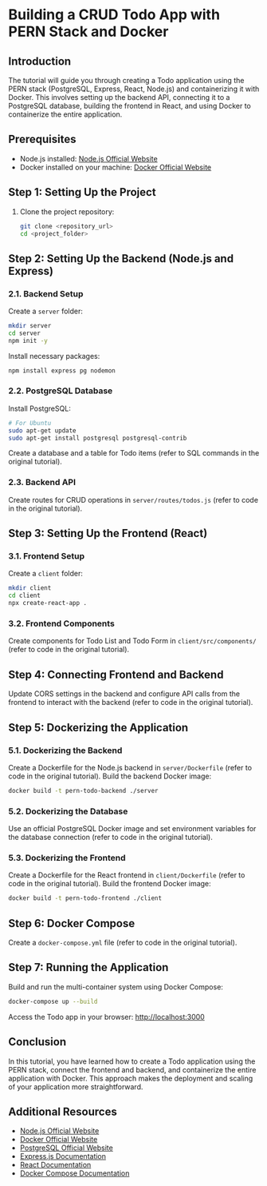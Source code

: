 # Building a CRUD Todo App with PERN Stack and Docker

## Introduction
The tutorial will guide you through creating a Todo application using the PERN stack (PostgreSQL, Express, React, Node.js) and containerizing it with Docker. This involves setting up the backend API, connecting it to a PostgreSQL database, building the frontend in React, and using Docker to containerize the entire application.

## Prerequisites
- Node.js installed: [Node.js Official Website](https://nodejs.org/)
- Docker installed on your machine: [Docker Official Website](https://www.docker.com/)

## Step 1: Setting Up the Project
1. Clone the project repository:
   ```bash
   git clone <repository_url>
   cd <project_folder>
   ```

## Step 2: Setting Up the Backend (Node.js and Express)
### 2.1. Backend Setup
Create a `server` folder:
```bash
mkdir server
cd server
npm init -y
```
Install necessary packages:
```bash
npm install express pg nodemon
```
### 2.2. PostgreSQL Database
Install PostgreSQL:
```bash
# For Ubuntu
sudo apt-get update
sudo apt-get install postgresql postgresql-contrib
```
Create a database and a table for Todo items (refer to SQL commands in the original tutorial).
### 2.3. Backend API
Create routes for CRUD operations in `server/routes/todos.js` (refer to code in the original tutorial).

## Step 3: Setting Up the Frontend (React)
### 3.1. Frontend Setup
Create a `client` folder:
```bash
mkdir client
cd client
npx create-react-app .
```
### 3.2. Frontend Components
Create components for Todo List and Todo Form in `client/src/components/` (refer to code in the original tutorial).

## Step 4: Connecting Frontend and Backend
Update CORS settings in the backend and configure API calls from the frontend to interact with the backend (refer to code in the original tutorial).

## Step 5: Dockerizing the Application
### 5.1. Dockerizing the Backend
Create a Dockerfile for the Node.js backend in `server/Dockerfile` (refer to code in the original tutorial).
Build the backend Docker image:
```bash
docker build -t pern-todo-backend ./server
```
### 5.2. Dockerizing the Database
Use an official PostgreSQL Docker image and set environment variables for the database connection (refer to code in the original tutorial).
### 5.3. Dockerizing the Frontend
Create a Dockerfile for the React frontend in `client/Dockerfile` (refer to code in the original tutorial).
Build the frontend Docker image:
```bash
docker build -t pern-todo-frontend ./client
```

## Step 6: Docker Compose
Create a `docker-compose.yml` file (refer to code in the original tutorial).

## Step 7: Running the Application
Build and run the multi-container system using Docker Compose:
```bash
docker-compose up --build
```
Access the Todo app in your browser: [http://localhost:3000](http://localhost:3000)

## Conclusion
In this tutorial, you have learned how to create a Todo application using the PERN stack, connect the frontend and backend, and containerize the entire application with Docker. This approach makes the deployment and scaling of your application more straightforward.

## Additional Resources
- [Node.js Official Website](https://nodejs.org/)
- [Docker Official Website](https://www.docker.com/)
- [PostgreSQL Official Website](https://www.postgresql.org/)
- [Express.js Documentation](https://expressjs.com/)
- [React Documentation](https://reactjs.org/)
- [Docker Compose Documentation](https://docs.docker.com/compose/)
```

